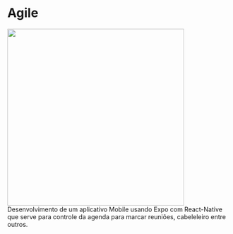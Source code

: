 # Agile
<img src="https://user-images.githubusercontent.com/39037985/126564043-f83614e8-4fbc-46e7-9cc1-dceaf2f6b7f4.jpeg" width="400px"/>
Desenvolvimento de um aplicativo Mobile usando Expo com React-Native que serve para controle da agenda para marcar reuniões, cabeleleiro entre outros.

